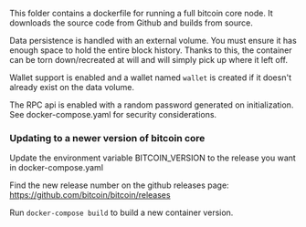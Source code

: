 This folder contains a dockerfile for running a full bitcoin core node. It 
downloads the source code from Github and builds from source.

Data persistence is handled with an external volume. You must ensure it has
enough space to hold the entire block history. Thanks to this, the container 
can be torn down/recreated at will and will simply pick up where it left off. 

Wallet support is enabled and a wallet named `wallet` is created if it doesn't 
already exist on the data volume. 

The RPC api is enabled with a random password generated on initialization. See
docker-compose.yaml for security considerations. 

### Updating to a newer version of bitcoin core

Update the environment variable BITCOIN_VERSION to the release you want
in docker-compose.yaml

Find the new release number on the github releases page:
https://github.com/bitcoin/bitcoin/releases

Run `docker-compose build` to build a new container version. 
